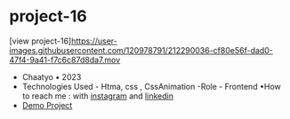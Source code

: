 # project-16

[view project-16]https://user-images.githubusercontent.com/120978791/212290036-cf80e56f-dad0-47f4-9a41-f7c6c87d8da7.mov
- Chaatyo • 2023
- Technologies Used - Htma, css , CssAnimation
-Role - Frontend
•How to reach me : with [instagram](https://www.instagram.com/erfan_hesaraki_web) and [linkedin](https://www.linkedin.com/in/erfan-hesaraki-)
- [Demo Project](https://erfanhesaraki.github.io/project-16/)
